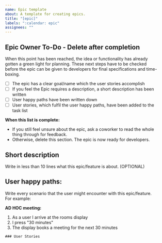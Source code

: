 ```yaml
---
name: Epic template
about: A template for creating epics.
title: "[epic]"
labels: ":calendar: epic"
assignees: ""
---
```


## Epic Owner To-Do - Delete after completion
When this point has been reached, the idea or functionality has already gotten a green light for planning. These next steps have to be checked before the epic can be given to developers for final specifications and time-boxing. 

- [ ] The epic has a clear goal/name which the user stories accomplish
- [ ] If you feel the Epic requires a description, a short description has been written
- [ ] User happy paths have been written down
- [ ] User stories, which fulfil the user happy paths, have been added to the task list

**When this list is complete:** 

- If you still feel unsure about the epic, ask a coworker to read the whole thing through for feedback. 
- Otherwise, delete this section. The epic is now ready for developers.

## Short description
Write in less than 10 lines what this epic/feature is about. (OPTIONAL)

## User happy paths: 
Write every scenario that the user might encounter with this epic/feature. 
For example:

**AD HOC meeting:**
1. As a user I arrive at the rooms display
2. I press "30 minutes"
3. The display books a meeting for the next 30 minutes

```[tasklist]
### User Stories
```
